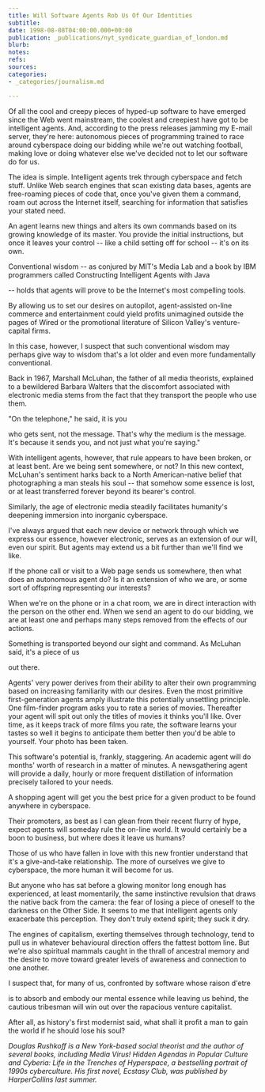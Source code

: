 ```yaml
---
title: Will Software Agents Rob Us Of Our Identities
subtitle: 
date: 1998-08-08T04:00:00.000+00:00
publication: _publications/nyt_syndicate_guardian_of_london.md
blurb: 
notes: 
refs: 
sources: 
categories:
- _categories/journalism.md

---
```

Of all the cool and creepy pieces of hyped-up software to have emerged since the Web went mainstream, the coolest and creepiest have got to be intelligent agents. And, according to the press releases jamming my E-mail server, they're here: autonomous pieces of programming trained to race around cyberspace doing our bidding while we're out watching football, making love or doing whatever else we've decided not to let our software do for us.

The idea is simple. Intelligent agents trek through cyberspace and fetch stuff. Unlike Web search engines that scan existing data bases, agents are free-roaming pieces of code that, once you've given them a command, roam out across the Internet itself, searching for information that satisfies your stated need.

An agent learns new things and alters its own commands based on its growing knowledge of its master. You provide the initial instructions, but once it leaves your control -- like a child setting off for school -- it's on its own.

Conventional wisdom -- as conjured by MIT's Media Lab and a book by IBM programmers called Constructing Intelligent Agents with Java

-- holds that agents will prove to be the Internet's most compelling tools.

By allowing us to set our desires on autopilot, agent-assisted on-line commerce and entertainment could yield profits unimagined outside the pages of Wired or the promotional literature of Silicon Valley's venture-capital firms.

In this case, however, I suspect that such conventional wisdom may perhaps give way to wisdom that's a lot older and even more fundamentally conventional.

Back in 1967, Marshall McLuhan, the father of all media theorists, explained to a bewildered Barbara Walters that the discomfort associated with electronic media stems from the fact that they transport the people who use them.

"On the telephone," he said, it is you

who gets sent, not the message. That's why the medium is the message. It's because it sends you, and not just what you're saying."

With intelligent agents, however, that rule appears to have been broken, or at least bent. Are we being sent somewhere, or not? In this new context, McLuhan's sentiment harks back to a North American-native belief that photographing a man steals his soul -- that somehow some essence is lost, or at least transferred forever beyond its bearer's control.

Similarly, the age of electronic media steadily facilitates humanity's deepening immersion into inorganic cyberspace.

I've always argued that each new device or network through which we express our essence, however electronic, serves as an extension of our will, even our spirit. But agents may extend us a bit further than we'll find we like.

If the phone call or visit to a Web page sends us somewhere, then what does an autonomous agent do? Is it an extension of who we are, or some sort of offspring representing our interests?

When we're on the phone or in a chat room, we are in direct interaction with the person on the other end. When we send an agent to do our bidding, we are at least one and perhaps many steps removed from the effects of our actions.

Something is transported beyond our sight and command. As McLuhan said, it's a piece of us

out there.

Agents' very power derives from their ability to alter their own programming based on increasing familiarity with our desires. Even the most primitive first-generation agents amply illustrate this potentially unsettling principle. One film-finder program asks you to rate a series of movies. Thereafter your agent will spit out only the titles of movies it thinks you'll like. Over time, as it keeps track of more films you rate, the software learns your tastes so well it begins to anticipate them better then you'd be able to yourself. Your photo has been taken.

This software's potential is, frankly, staggering. An academic agent will do months' worth of research in a matter of minutes. A newsgathering agent will provide a daily, hourly or more frequent distillation of information precisely tailored to your needs.

A shopping agent will get you the best price for a given product to be found anywhere in cyberspace.

Their promoters, as best as I can glean from their recent flurry of hype, expect agents will someday rule the on-line world. It would certainly be a boon to business, but where does it leave us humans?

Those of us who have fallen in love with this new frontier understand that it's a give-and-take relationship. The more of ourselves we give to cyberspace, the more human it will become for us.

But anyone who has sat before a glowing monitor long enough has experienced, at least momentarily, the same instinctive revulsion that draws the native back from the camera: the fear of losing a piece of oneself to the darkness on the Other Side. It seems to me that intelligent agents only exacerbate this perception. They don't truly extend spirit; they suck it dry.

The engines of capitalism, exerting themselves through technology, tend to pull us in whatever behavioural direction offers the fattest bottom line. But we're also spiritual mammals caught in the thrall of ancestral memory and the desire to move toward greater levels of awareness and connection to one another.

I suspect that, for many of us, confronted by software whose raison d'etre

is to absorb and embody our mental essence while leaving us behind, the cautious tribesman will win out over the rapacious venture capitalist.

After all, as history's first modernist said, what shall it profit a man to gain the world if he should lose his soul?

*Douglas Rushkoff is a New York-based social theorist and the author of several books, including Media Virus! Hidden Agendas in Popular Culture and Cyberia: Life in the Trenches of Hyperspace, a bestselling portrait of 1990s cyberculture. His first novel, Ecstasy Club, was published by HarperCollins last summer.*